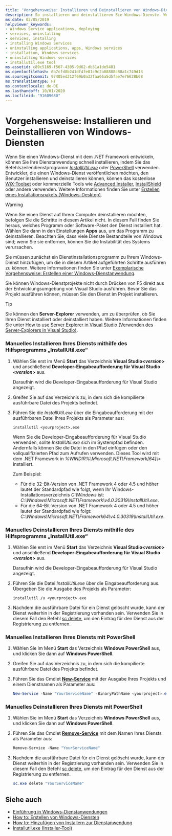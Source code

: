```yaml
---
title: 'Vorgehensweise: Installieren und Deinstallieren von Windows-Diensten'
description: So installieren und deinstallieren Sie Windows-Dienste. Wenn Sie einen Windows-Dienst mit .NET entwickeln, können Sie „InstallUtil.exe“ oder PowerShell verwenden.
ms.date: 02/05/2019
helpviewer_keywords:
- Windows Service applications, deploying
- services, uninstalling
- services, installing
- installing Windows Services
- uninstalling applications, apps, Windows services
- installation, Windows services
- uninstalling Windows services
- installutil.exe tool
ms.assetid: c89c5169-f567-4305-9d62-db31a1de5481
ms.openlocfilehash: 6b7cfd8b241df4fe01c9c2a08888c88a1c749d13
ms.sourcegitcommit: 97405ed212f69b0a32faa66a5d5fae7e76628b68
ms.translationtype: HT
ms.contentlocale: de-DE
ms.lasthandoff: 10/01/2020
ms.locfileid: "91609680"
---
```

# <a name="how-to-install-and-uninstall-windows-services"></a>Vorgehensweise: Installieren und Deinstallieren von Windows-Diensten

Wenn Sie einen Windows-Dienst mit dem .NET Framework entwickeln, können Sie Ihre Dienstanwendung schnell installieren, indem Sie das Befehlszeilendienstprogramm [*InstallUtil.exe*](../tools/installutil-exe-installer-tool.md) oder [PowerShell](/powershell/scripting/overview) verwenden. Entwickler, die einen Windows-Dienst veröffentlichen möchten, den Benutzer installieren und deinstallieren können, können das kostenlose [WiX-Toolset](https://wixtoolset.org/) oder kommerzielle Tools wie [Advanced Installer](https://www.advancedinstaller.com/), [InstallShield](https://www.revenera.com/install/products/installshield.html) oder andere verwenden. Weitere Informationen finden Sie unter [Erstellen eines Installationspakets (Windows-Desktop)](/visualstudio/deployment/deploying-applications-services-and-components#create-an-installer-package-windows-desktop).

> [!WARNING]
> Wenn Sie einen Dienst auf Ihrem Computer deinstallieren möchten, befolgen Sie die Schritte in diesem Artikel nicht. In diesem Fall finden Sie heraus, welches Programm oder Software-Paket den Dienst installiert hat. Wählen Sie dann in den Einstellungen **Apps** aus, um das Programm zu deinstallieren. Beachten Sie, dass viele Dienste Bestandteile von Windows sind; wenn Sie sie entfernen, können Sie die Instabilität des Systems verursachen.

Sie müssen zunächst ein Dienstinstallationsprogramm zu Ihrem Windows-Dienst hinzufügen, um die in diesem Artikel aufgeführten Schritte ausführen zu können. Weitere Informationen finden Sie unter [Exemplarische Vorgehensweise: Erstellen einer Windows-Dienstanwendung](walkthrough-creating-a-windows-service-application-in-the-component-designer.md).

Sie können Windows-Dienstprojekte nicht durch Drücken von F5 direkt aus der Entwicklungsumgebung von Visual Studio ausführen. Bevor Sie das Projekt ausführen können, müssen Sie den Dienst im Projekt installieren.

> [!TIP]
> Sie können den **Server-Explorer** verwenden, um zu überprüfen, ob Sie Ihren Dienst installiert oder deinstalliert haben. Weitere Informationen finden Sie unter [How to use Server Explorer in Visual Studio (Verwenden des Server-Explorers in Visual Studio)](https://support.microsoft.com/help/316649/how-to-use-the-server-explorer-in-visual-studio-net-and-visual-studio).

### <a name="install-your-service-manually-using-installutilexe-utility"></a>Manuelles Installieren Ihres Diensts mithilfe des Hilfsprogramms „InstallUtil.exe“

1. Wählen Sie erst im Menü **Start** das Verzeichnis **Visual Studio\<*version*>** und anschließend **Developer-Eingabeaufforderung für Visual Studio \<*version*>** aus.

     Daraufhin wird die Developer-Eingabeaufforderung für Visual Studio angezeigt.

2. Greifen Sie auf das Verzeichnis zu, in dem sich die kompilierte ausführbare Datei des Projekts befindet.

3. Führen Sie die *InstallUtil.exe* über die Eingabeaufforderung mit der ausführbaren Datei Ihres Projekts als Parameter aus:

    ```console
    installutil <yourproject>.exe
    ```

     Wenn Sie die Developer-Eingabeaufforderung für Visual Studio verwenden, sollte *InstallUtil.exe* sich im Systempfad befinden. Andernfalls können Sie die Datei in den Pfad einfügen oder den vollqualifizierten Pfad zum Aufrufen verwenden. Dieses Tool wird mit dem .NET Framework in *%WINDIR%\Microsoft.NET\Framework[64]\\<Frameworkversion>\>* installiert.

     Zum Beispiel:
     - Für die 32-Bit-Version von .NET Framework 4 oder 4.5 und höher lautet der Standardpfad wie folgt, wenn Ihr Windows-Installationsverzeichnis *C:\Windows* ist: *C:\Windows\Microsoft.NET\Framework\v4.0.30319\InstallUtil.exe*.
     - Für die 64-Bit-Version von .NET Framework 4 oder 4.5 und höher lautet der Standardpfad wie folgt: *C:\Windows\Microsoft.NET\Framework64\v4.0.30319\InstallUtil.exe*.

### <a name="uninstall-your-service-manually-using-installutilexe-utility"></a>Manuelles Deinstallieren Ihres Diensts mithilfe des Hilfsprogramms „InstallUtil.exe“

1. Wählen Sie erst im Menü **Start** das Verzeichnis **Visual Studio\<*version*>** und anschließend **Developer-Eingabeaufforderung für Visual Studio \<*version*>** aus.

     Daraufhin wird die Developer-Eingabeaufforderung für Visual Studio angezeigt.

2. Führen Sie die Datei *InstallUtil.exe* über die Eingabeaufforderung aus. Übergeben Sie die Ausgabe des Projekts als Parameter:

    ```console
    installutil /u <yourproject>.exe
    ```

3. Nachdem die ausführbare Datei für ein Dienst gelöscht wurde, kann der Dienst weiterhin in der Registrierung vorhanden sein. Verwenden Sie in diesem Fall den Befehl [sc delete](/windows-server/administration/windows-commands/sc-delete), um den Eintrag für den Dienst aus der Registrierung zu entfernen.

### <a name="install-your-service-manually-using-powershell"></a>Manuelles Installieren Ihres Diensts mit PowerShell

1. Wählen Sie im Menü **Start** das Verzeichnis **Windows PowerShell** aus, und klicken Sie dann auf **Windows PowerShell**.

2. Greifen Sie auf das Verzeichnis zu, in dem sich die kompilierte ausführbare Datei des Projekts befindet.

3. Führen Sie das Cmdlet [**New-Service**](/powershell/module/microsoft.powershell.management/new-service) mit der Ausgabe Ihres Projekts und einem Dienstnamen als Parameter aus:

    ```powershell
    New-Service -Name "YourServiceName" -BinaryPathName <yourproject>.exe
    ```

### <a name="uninstall-your-service-manually-using-powershell"></a>Manuelles Deinstallieren Ihres Diensts mit PowerShell

1. Wählen Sie im Menü **Start** das Verzeichnis **Windows PowerShell** aus, und klicken Sie dann auf **Windows PowerShell**.

2. Führen Sie das Cmdlet [**Remove-Service**](/powershell/module/microsoft.powershell.management/remove-service) mit dem Namen Ihres Diensts als Parameter aus:

    ```powershell
    Remove-Service -Name "YourServiceName"
    ```

3. Nachdem die ausführbare Datei für ein Dienst gelöscht wurde, kann der Dienst weiterhin in der Registrierung vorhanden sein. Verwenden Sie in diesem Fall den Befehl [sc delete](/windows-server/administration/windows-commands/sc-delete), um den Eintrag für den Dienst aus der Registrierung zu entfernen.

    ```powershell
    sc.exe delete "YourServiceName"
    ```

## <a name="see-also"></a>Siehe auch

- [Einführung in Windows-Dienstanwendungen](introduction-to-windows-service-applications.md)
- [How to: Erstellen von Windows-Diensten](how-to-create-windows-services.md)
- [How to: Hinzufügen von Installern zur Dienstanwendung](how-to-add-installers-to-your-service-application.md)
- [Installutil.exe (Installer-Tool)](../tools/installutil-exe-installer-tool.md)
